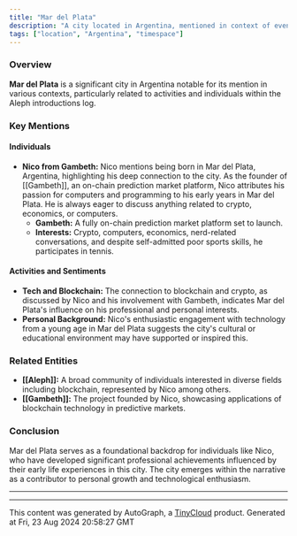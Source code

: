 ```yaml
---
title: "Mar del Plata"
description: "A city located in Argentina, mentioned in context of events, activities, and various individuals."
tags: ["location", "Argentina", "timespace"]
---
```


### Overview
**Mar del Plata** is a significant city in Argentina notable for its mention in various contexts, particularly related to activities and individuals within the Aleph introductions log.

### Key Mentions

#### Individuals
- **Nico from Gambeth:** Nico mentions being born in Mar del Plata, Argentina, highlighting his deep connection to the city. As the founder of [[Gambeth]], an on-chain prediction market platform, Nico attributes his passion for computers and programming to his early years in Mar del Plata. He is always eager to discuss anything related to crypto, economics, or computers.
  - **Gambeth:** A fully on-chain prediction market platform set to launch.
  - **Interests:** Crypto, computers, economics, nerd-related conversations, and despite self-admitted poor sports skills, he participates in tennis.

#### Activities and Sentiments
- **Tech and Blockchain:** The connection to blockchain and crypto, as discussed by Nico and his involvement with Gambeth, indicates Mar del Plata's influence on his professional and personal interests.
- **Personal Background:** Nico's enthusiastic engagement with technology from a young age in Mar del Plata suggests the city's cultural or educational environment may have supported or inspired this.
  
### Related Entities
- **[[Aleph]]:** A broad community of individuals interested in diverse fields including blockchain, represented by Nico among others.
- **[[Gambeth]]:** The project founded by Nico, showcasing applications of blockchain technology in predictive markets.

### Conclusion
Mar del Plata serves as a foundational backdrop for individuals like Nico, who have developed significant professional achievements influenced by their early life experiences in this city. The city emerges within the narrative as a contributor to personal growth and technological enthusiasm.

---

---
This content was generated by AutoGraph, a [TinyCloud](https://tinycloud.xyz/) product.
Generated at Fri, 23 Aug 2024 20:58:27 GMT